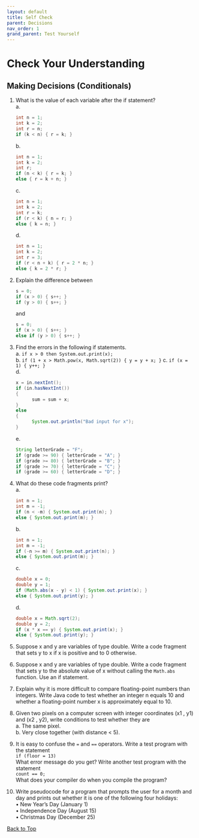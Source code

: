 ```yaml
---
layout: default
title: Self Check
parent: Decisions
nav_order: 1
grand_parent: Test Yourself
---
```


# Check Your Understanding
## Making Decisions (Conditionals)

<!-- <details open markdown="block">
  <summary>
    Table of contents
  </summary>
  {: .text-delta }
1. [Easy Level Code Writing Questions](#easy-level-code-writing-questions)
   {:toc}
2. [Medium Level Code Writing Questions](#medium-level-code-writing-questions)
   {:toc}
3. [Hard Level Code Writing Questions](#hard-level-code-writing-questions)
   {:toc}
</details> -->

1. What is the value of each variable after the if statement?  
    a. 

    ```java
    int n = 1;  
    int k = 2;  
    int r = n;  
    if (k < n) { r = k; }  
    ```
    b.
    
    ```java
    int n = 1;  
    int k = 2;  
    int r;  
    if (n < k) { r = k; }  
    else { r = k + n; } 
    ```
    c.
    
    ```java
    int n = 1;  
    int k = 2;  
    int r = k;  
    if (r < k) { n = r; }  
    else { k = n; } 
    ```
    d.
    
    ```java
    int n = 1;  
    int k = 2;  
    int r = 3;  
    if (r < n + k) { r = 2 * n; }  
    else { k = 2 * r; } 
    ```
      

2. Explain the difference between  

    ```java
    s = 0;  
    if (x > 0) { s++; }  
    if (y > 0) { s++; }  
    ```
    
    and

    ```java  
    s = 0;  
    if (x > 0) { s++; }  
    else if (y > 0) { s++; }
    ```

3. Find the errors in the following if statements.  
   a. `if x > 0 then System.out.print(x);`  
   b. `if (1 + x > Math.pow(x, Math.sqrt(2)) { y = y + x; }` 
   c. `if (x = 1) { y++; }`  
   d.
    
      ```java
      x = in.nextInt();
      if (in.hasNextInt())
      {
            sum = sum + x;
      }
      else
      {
            System.out.println("Bad input for x"); 
      }
      ```
    e.
    
      ```java
      String letterGrade = "F";  
      if (grade >= 90) { letterGrade = "A"; }  
      if (grade >= 80) { letterGrade = "B"; }  
      if (grade >= 70) { letterGrade = "C"; }  
      if (grade >= 60) { letterGrade = "D"; }
      ```
4. What do these code fragments print?  
    a.
    
      ```java
      int n = 1;  
      int m = -1;  
      if (n < -m) { System.out.print(n); }  
      else { System.out.print(m); }
      ```
    b.
    
      ```java
      int n = 1;  
      int m = -1;  
      if (-n >= m) { System.out.print(n); }  
      else { System.out.print(m); }
      ```
    c.
    
      ```java
      double x = 0;  
      double y = 1;  
      if (Math.abs(x - y) < 1) { System.out.print(x); }  
      else { System.out.print(y); }
      ```
    d.
    
      ```java
      double x = Math.sqrt(2);  
      double y = 2;  
      if (x * x == y) { System.out.print(x); }  
      else { System.out.print(y); }
      ```

5. Suppose x and y are variables of type double. Write a code fragment that sets y to x if x
is positive and to 0 otherwise.

6. Suppose x and y are variables of type double. Write a code fragment that sets y to the
absolute value of x without calling the `Math.abs` function. Use an if statement.

7. Explain why it is more difficult to compare floating-point numbers than integers. Write Java code to test whether an integer n equals 10 and whether a floating-point number x is approximately equal to 10.

8. Given two pixels on a computer screen with integer coordinates (x1 , y1) and (x2 , y2),
write conditions to test whether they are  
   a. The same pixel.  
   b. Very close together (with distance < 5).
   
9. It is easy to confuse the `=` and `==` operators. Write a test program with the statement  
   `if (floor = 13)`  
   What error message do you get? Write another test program with the statement  
   `count == 0;`  
   What does your compiler do when you compile the program?

10. Write pseudocode for a program that prompts the user for a month and day and prints out whether it is one of the following four holidays:  
    • New Year’s Day (January 1)  
    • Independence Day (August 15)  
    • Christmas Day (December 25)  


[Back to Top](#top)

<!-- ### Medium Level Code Writing Questions
1. Write a program that initializes a string with "Mississippi". Then replace all "i" with "ii" and print the length of the resulting string. In that string, replace all "ss" with "s" and print the length of the resulting string.

2. 

[Back to Top](#top) -->

<!-- ### Hard Level Code Writing Questions
1. Write a program called `FourRectanglePrinter` that constructs a `Rectangle` object, prints its location by calling `System.out.println(box)`, and then translates and prints it three more times, so that, if the rectangles were drawn, they would form one large rectangle, as shown below. Your program will not produce a drawing. It will simply print the locations of the four rectangles.  
![Four Rectangle Box](../../../images/FourRectangleBox.png)

2. 

[Back to Top](#top) -->

